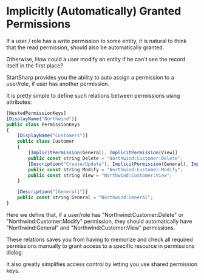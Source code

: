 ﻿# Implicitly (Automatically) Granted Permissions

If a user / role has a write permission to some entity, it is natural to think that the read permission, should also be automatically granted. 

Otherwise, How could a user modify an entity if he can't see the record itself in the first place?

StartSharp provides you the ability to auto assign a permission to a user/role, if user has another permission. 

It is pretty simple to define such relations between permissions using attributes:

```ts
[NestedPermissionKeys]
[DisplayName("Northwind")]
public class PermissionKeys
{
    [DisplayName("Customers")]
    public class Customer
    {
        [ImplicitPermission(General), ImplicitPermission(View)]
        public const string Delete = "Northwind:Customer:Delete";
        [Description("Create/Update"), ImplicitPermission(General), ImplicitPermission(View)]
        public const string Modify = "Northwind:Customer:Modify";
        public const string View = "Northwind:Customer:View";
    }

    [Description("[General]")]
    public const string General = "Northwind:General";
}
```

Here we define that, if a user/role has "Northwind:Customer:Delete" or "Northwind:Customer:Modify" permission, 
they should automatically have "Northwind:General" and "Northwind:Customer:View" permissions.

These relations saves you from having to memorize and check all required permissions manually to grant access to a specific resource in permissions dialog.

It also greatly simplifies access control by letting you use shared permission keys.